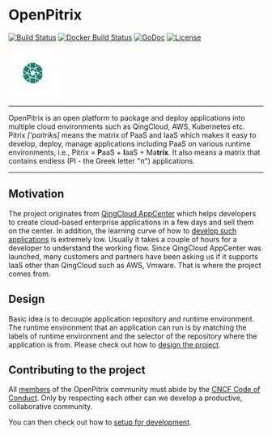 # OpenPitrix

[![Build Status](https://travis-ci.org/openpitrix/openpitrix.svg)](https://travis-ci.org/openpitrix/openpitrix)
[![Docker Build Status](https://img.shields.io/docker/build/openpitrix/openpitrix.svg)](https://hub.docker.com/r/openpitrix/openpitrix/)
[![GoDoc](https://godoc.org/openpitrix.io/openpitrix?status.svg)](https://godoc.org/openpitrix.io/openpitrix)
[![License](http://img.shields.io/badge/license-apache%20v2-blue.svg)](https://github.com/openpitrix/openpitrix/blob/master/LICENSE)

![logo](./docs/images/logo.png)

----

OpenPitrix is an open platform to package and deploy applications into multiple cloud environments such as QingCloud, AWS, Kubernetes etc. Pitrix _['paitriks]_ means the matrix of PaaS and IaaS which makes it easy to develop, deploy, manage applications including PaaS on various runtime environments, i.e., Pitrix = **P**aaS + **I**aaS + Ma**trix**. It also means a matrix that contains endless (PI - the Greek letter "π") applications. 

----

## Motivation

The project originates from [QingCloud AppCenter](https://appcenter.qingcloud.com) which helps developers to create cloud-based enterprise applications in a few days and sell them on the center. In addition, the learning curve of how to [develop such applications](https://appcenter-docs.qingcloud.com/developer-guide/) is extremely low. Usually it takes a couple of hours for a developer to understand the working flow. Since QingCloud AppCenter was launched, many customers and partners have been asking us if it supports IaaS other than QingCloud such as AWS, Vmware. That is where the project comes from. 

## Design

Basic idea is to decouple application repository and runtime environment. The runtime environment that an application can run is by matching the labels of runtime environment and the selector of the repository where the application is from. Please check out how to [design the project](docs/design/README.md).

## Contributing to the project

All [members](docs/members.md) of the OpenPitrix community must abide by the [CNCF Code of Conduct](https://github.com/cncf/foundation/blob/master/code-of-conduct.md). Only by respecting each other can we develop a productive, collaborative community.

You can then check out how to [setup for development](docs/development.md).
